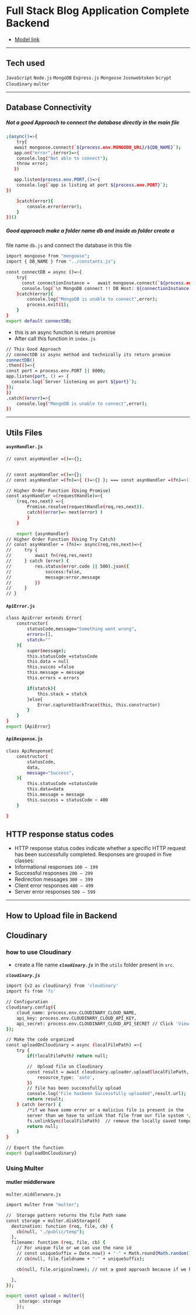 # Full Stack Blog Application Complete Backend

- [Model link](https://app.eraser.io/workspace/YtPqZ1VogxGy1jzIDkzj?origin=share)

---
## Tech used
`JavaScript` `Node.js` `MongoDB` `Express.js` `Mongoose` `Jsonwebtoken` `bcrypt` `Cloudinary` `multer`

--- 
## Database Connectivity
##### Not a good Approach to connect the database directly in the main file
```bash
;(async()=>{
    try{
   await mongoose.connect(`${process.env.MONGODB_URL}/${DB_NAME}`);
   app.on("error",(error)=>{
    console.log("Not able to connect");
    throw error;
   })

   app.listen(process.env.PORT,()=>{
    console.log(`app is listing at port ${process.env.PORT}`);
})

    }catch(error){
        console.error(error);   
    }
})()
```
##### Good approach make a folder name db and inside `db` folder create a 
file name `db.js` and connect the database in this file
```bash
import mongoose from "mongoose";
import { DB_NAME } from "../constants.js";

const connectDB = async ()=>{
    try{
      const connectionInstance =   await mongoose.connect(`${process.env.MONGODB_URI}/${DB_NAME}`)
      console.log(`\n MongoDB connect !! DB Host: ${connectionInstance.connection.host}`)
    }catch(error){
        console.log("MongoDB is unable to connect",error);
        process.exit(1);
    }
}
export default connectDB;
```
- this is an async function is return promise
- After call this function in `index.js `
```bash
// This Good Approach
// connectDB is async method and technically its return promise
connectDB()
.then(()=>{
const port = process.env.PORT || 8000;
app.listen(port, () => {
  console.log(`Server listening on port ${port}`);
});
})
.catch((erorr)=>{
    console.log("MongoDB is unable to connect",error);
})
```
---
## Utils Files
#### `asynHandler.js`
```bash
// const asynHandler =()=>{};


// const asynHandler =()=>{};
// const asynHandler =(fn)=>{ ()=>{} }; === const asynHandler =(fn)=>()=>{} ; 

// Higher Order Function (Using Promise)
const asynHandler =(requestHandle)=>{
    (req,res,next) =>{
        Promise.resolve(requestHandle(req,res,next)).
        catch((error)=> next(error) )
        }
    }

    export {asynHandler}
// Higher Order Function (Using Try Catch)
// const asynHandler = (fn)=> async(req,res,next)=>{
//     try {
//         await fn(req,res,next)
//     } catch (error) {
//         res.status(error.code || 500).json({
//             success:false,
//             message:error.message
//         })
//     }
// }
```

#### `ApiError.js`
```bash
class ApiError extends Error{
    constructor(
        statusCode,message="Something went wrong",
        errors=[],
        statck=""
    ){
        super(message);
        this.statusCode =statusCode
        this.data = null
        this.succes =false
        this.message = message
        this.errors = errors

        if(statck){
            this.stack = statck
        }else{
            Error.captureStackTrace(this, this.constructor)
        }
    }
}
export {ApiError}
```
#### `ApiResponse.js`
```bash
class ApiResponse{
    constructor(
        statusCode,
        data,
        message="Success",
    ){
        this.statusCode =statusCode
        this.data=data
        this.message = message
        this.success = statusCode < 400
    }

}
```

## HTTP response status codes
 - HTTP response status codes indicate whether a specific HTTP request has been successfully completed. Responses are grouped in five classes:
- Informational responses `100 – 199`
- Successful responses `200 – 299`
- Redirection messages `300 – 399`
- Client error responses `400 – 499`
- Server error responses `500 – 599`

---

## How to Upload file in Backend

## Cloudinary
### how to use Cloudinary
- create a file name ***`cloudinary.js`*** in the `utils` folder present in `src`.

***`cloudinary.js`***
```bash
import {v2 as cloudinary} from 'cloudinary'
import fs from 'fs'

// Configuration
cloudinary.config({ 
    cloud_name: process.env.CLOUDINARY_CLOUD_NAME, 
    api_key: process.env.CLOUDINARY_CLOUD_API_KEY, 
    api_secret: process.env.CLOUDINARY_CLOUD_API_SECRET // Click 'View API Keys' above to copy your API secret
});

// Make the code organized
const uploadOnCloudinary = async (localFilePath) =>{
    try {
        if(!localFilePath) return null;

        //  Upload file on Cloudinary
        const result = await cloudinary.uploader.upload(localFilePath, {
            resource_type: 'auto',
        })
        // file has been successfully upload
        console.log("File hasbeen Successfully uploaded",result.url);
        return result;
    } catch (error) {
        /*if we have some error or a malicius file is present in the 
        server than we have to unlink that file from our file system */
        fs.unlinkSync(localFilePath)  // remove the locally saved temporay file as the upload operation got failed
        return null;
    }
}

// Export the function
export {uploadOnCloudinary}

```
### Using Multer
#### mutler middlerware
`multer.middlerware.js`
```bash
import multer from "multer";

//  Storage pattern returns the file Path name
const storage = multer.diskStorage({
  destination: function (req, file, cb) {
    cb(null, "./public/temp");
  },
  filename: function (req, file, cb) {
    // For unique file or we can use the nano id
    // const uniqueSuffix = Date.now() + "-" + Math.round(Math.random() * 1e9);
    // cb(null, file.fieldname + "-" + uniqueSuffix);

    cb(null, file.originalname); // not a good approach because if we have two file of same name

  },
});

export const upload = multer({
     storage: storage 
    });

```